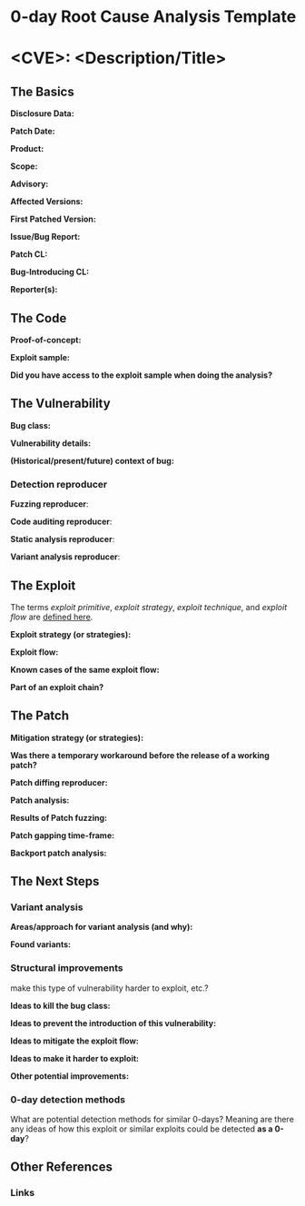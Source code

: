 # 0-day Root Cause Analysis Template

# \<CVE\>: \<Description/Title\>

## The Basics

**Disclosure Data:**

**Patch Date:**

**Product:**

**Scope:**

**Advisory:**

**Affected Versions:**

**First Patched Version:**

**Issue/Bug Report:**

**Patch CL:**

**Bug-Introducing CL:**

**Reporter(s):**

## The Code

**Proof-of-concept:**

**Exploit sample:**

**Did you have access to the exploit sample when doing the analysis?**

## The Vulnerability

**Bug class:**

**Vulnerability details:**

**(Historical/present/future) context of bug:**

### Detection reproducer

**Fuzzing reproducer**:

**Code auditing reproducer**:

**Static analysis reproducer**:

**Variant analysis reproducer**:

## The Exploit

The terms *exploit primitive*, *exploit strategy*, *exploit technique*, and
*exploit flow* are [defined here](https://googleprojectzero.blogspot.com/2020/06/a-survey-of-recent-ios-kernel-exploits.html).

**Exploit strategy (or strategies):**

**Exploit flow:**

**Known cases of the same exploit flow:**

**Part of an exploit chain?**

## The Patch

**Mitigation strategy (or strategies):**

**Was there a temporary workaround before the release of a working patch?**

**Patch diffing reproducer:**

**Patch analysis:**

**Results of Patch fuzzing:**

**Patch gapping time-frame:**

**Backport patch analysis:**

## The Next Steps

### Variant analysis

**Areas/approach for variant analysis (and why):**

**Found variants:**

### Structural improvements

make this type of vulnerability harder to exploit, etc.?

**Ideas to kill the bug class:**

**Ideas to prevent the introduction of this vulnerability:**

**Ideas to mitigate the exploit flow:**

**Ideas to make it harder to exploit:**

**Other potential improvements:**

### 0-day detection methods

What are potential detection methods for similar 0-days? Meaning are there any
ideas of how this exploit or similar exploits could be detected **as a 0-day**?

## Other References

### Links

